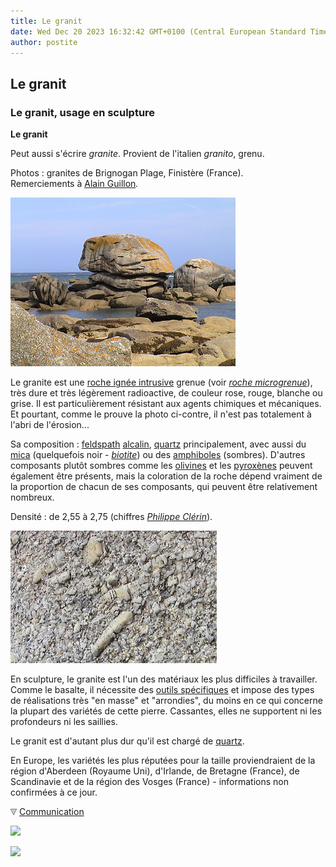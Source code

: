 ```yaml
---
title: Le granit
date: Wed Dec 20 2023 16:32:42 GMT+0100 (Central European Standard Time)
author: postite
---
```


## Le granit
### Le granit, usage en sculpture
 **Le granit**  

Peut aussi s'écrire _granite_. Provient de l'italien _granito_, grenu.

Photos : granites de Brignogan Plage, Finistère (France).  
Remerciements à [Alain Guillon](quinoussommes.html#alainguillon)_._

[![](images/brignoganpaysage.jpg)](quinoussommes.html#alainguillon)

Le granite est une [roche ignée intrusive](ignees.html#intrusives) grenue (voir [_roche microgrenue_](microgrenue.html)), très dure et très légèrement radioactive, de couleur rose, rouge, blanche ou grise. Il est particulièrement résistant aux agents chimiques et mécaniques. Et pourtant, comme le prouve la photo ci-contre, il n'est pas totalement à l'abri de l'érosion...

Sa composition : [feldspath](feldspath.html) [alcalin](alcali.html), [quartz](quartz.html) principalement, avec aussi du [mica](mica.html) (quelquefois noir - _[biotite](biotite.html)_) ou des [amphiboles](amphibole.html) (sombres). D'autres composants plutôt sombres comme les [olivines](olivine.html) et les [pyroxènes](pyroxene.html) peuvent également être présents, mais la coloration de la roche dépend vraiment de la proportion de chacun de ses composants, qui peuvent être relativement nombreux.

Densité : de 2,55 à 2,75 (chiffres [_Philippe Clérin_](livres.html#philippeclerin)).

[![](images/brignogandetail.jpg)](quinoussommes.html#alainguillon)

En sculpture, le granite est l'un des matériaux les plus difficiles à travailler. Comme le basalte, il nécessite des [outils spécifiques](outilstaillepierre.html) et impose des types de réalisations très "en masse" et "arrondies", du moins en ce qui concerne la plupart des variétés de cette pierre. Cassantes, elles ne supportent ni les profondeurs ni les saillies.

Le granit est d'autant plus dur qu'il est chargé de [quartz](quartz.html).

En Europe, les variétés les plus réputées pour la taille proviendraient de la région d'Aberdeen (Royaume Uni), d'Irlande, de Bretagne (France), de Scandinavie et de la région des Vosges (France) - informations non confirmées à ce jour.



![](images/flechebas.gif) [Communication](http://www.artrealite.com/annonceurs.htm) 

[![](https://cbonvin.fr/sites/regie.artrealite.com/visuels/campagne1.png)](index-2.html#20131014)

![](https://cbonvin.fr/sites/regie.artrealite.com/visuels/campagne2.png)